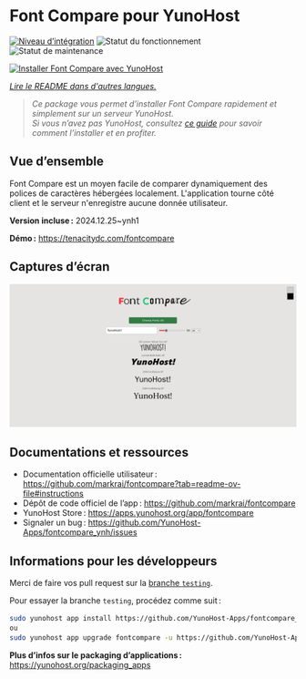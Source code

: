 <!--
Nota bene : ce README est automatiquement généré par <https://github.com/YunoHost/apps/tree/master/tools/readme_generator>
Il NE doit PAS être modifié à la main.
-->

# Font Compare pour YunoHost

[![Niveau d’intégration](https://apps.yunohost.org/badge/integration/fontcompare)](https://ci-apps.yunohost.org/ci/apps/fontcompare/)
![Statut du fonctionnement](https://apps.yunohost.org/badge/state/fontcompare)
![Statut de maintenance](https://apps.yunohost.org/badge/maintained/fontcompare)

[![Installer Font Compare avec YunoHost](https://install-app.yunohost.org/install-with-yunohost.svg)](https://install-app.yunohost.org/?app=fontcompare)

*[Lire le README dans d'autres langues.](./ALL_README.md)*

> *Ce package vous permet d’installer Font Compare rapidement et simplement sur un serveur YunoHost.*  
> *Si vous n’avez pas YunoHost, consultez [ce guide](https://yunohost.org/install) pour savoir comment l’installer et en profiter.*

## Vue d’ensemble

Font Compare est un moyen facile de comparer dynamiquement des polices de caractères hébergées localement.
L'application tourne côté client et le serveur n'enregistre aucune donnée utilisateur.


**Version incluse :** 2024.12.25~ynh1

**Démo :** <https://tenacitydc.com/fontcompare>

## Captures d’écran

![Capture d’écran de Font Compare](./doc/screenshots/Fontcompare.png)

## Documentations et ressources

- Documentation officielle utilisateur : <https://github.com/markrai/fontcompare?tab=readme-ov-file#instructions>
- Dépôt de code officiel de l’app : <https://github.com/markrai/fontcompare>
- YunoHost Store : <https://apps.yunohost.org/app/fontcompare>
- Signaler un bug : <https://github.com/YunoHost-Apps/fontcompare_ynh/issues>

## Informations pour les développeurs

Merci de faire vos pull request sur la [branche `testing`](https://github.com/YunoHost-Apps/fontcompare_ynh/tree/testing).

Pour essayer la branche `testing`, procédez comme suit :

```bash
sudo yunohost app install https://github.com/YunoHost-Apps/fontcompare_ynh/tree/testing --debug
ou
sudo yunohost app upgrade fontcompare -u https://github.com/YunoHost-Apps/fontcompare_ynh/tree/testing --debug
```

**Plus d’infos sur le packaging d’applications :** <https://yunohost.org/packaging_apps>
